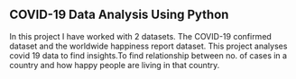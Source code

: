 ## COVID-19 Data Analysis Using Python

In this project I have worked with 2 datasets. The COVID-19 confirmed dataset and the worldwide happiness report dataset.
This project analyses covid 19 data to find insights.To find relationship between no. of cases in a country and how happy people are living in that country.


